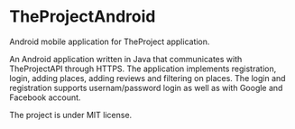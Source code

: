 # TheProjectAndroid

Android mobile application for TheProject application.

An Android application written in Java that communicates with TheProjectAPI through HTTPS.
The application implements registration, login, adding places, adding reviews and filtering on places.
The login and registration supports usernam/password login as well as with Google and Facebook account.

The project is under MIT license.
